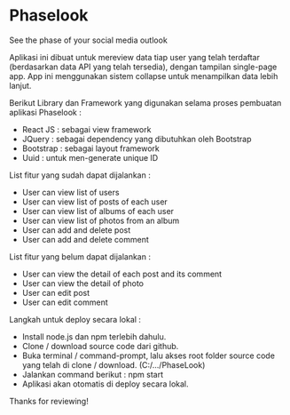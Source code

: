 # Phaselook
See the phase of your social media outlook

Aplikasi ini dibuat untuk mereview data tiap user yang telah terdaftar (berdasarkan data API yang telah tersedia), dengan tampilan single-page app. App ini menggunakan sistem collapse untuk menampilkan data lebih lanjut.


Berikut Library dan Framework yang digunakan selama proses pembuatan aplikasi Phaselook :
- React JS : sebagai view framework
- JQuery : sebagai dependency yang dibutuhkan oleh Bootstrap
- Bootstrap : sebagai layout framework
- Uuid : untuk men-generate unique ID


List fitur yang sudah dapat dijalankan :
- User can view list of users
- User can view list of posts of each user
- User can view list of albums of each user
- User can view list of photos from an album
- User can add and delete post
- User can add and delete comment


List fitur yang belum dapat dijalankan :
- User can view the detail of each post and its comment
- User can view the detail of photo
- User can edit post
- User can edit comment


Langkah untuk deploy secara lokal :
- Install node.js dan npm terlebih dahulu.
- Clone / download source code dari github.
- Buka terminal / command-prompt, lalu akses root folder source code yang telah di clone / download. (C:/.../PhaseLook)
- Jalankan command berikut : npm start
- Aplikasi akan otomatis di deploy secara lokal.
 
Thanks for reviewing!
